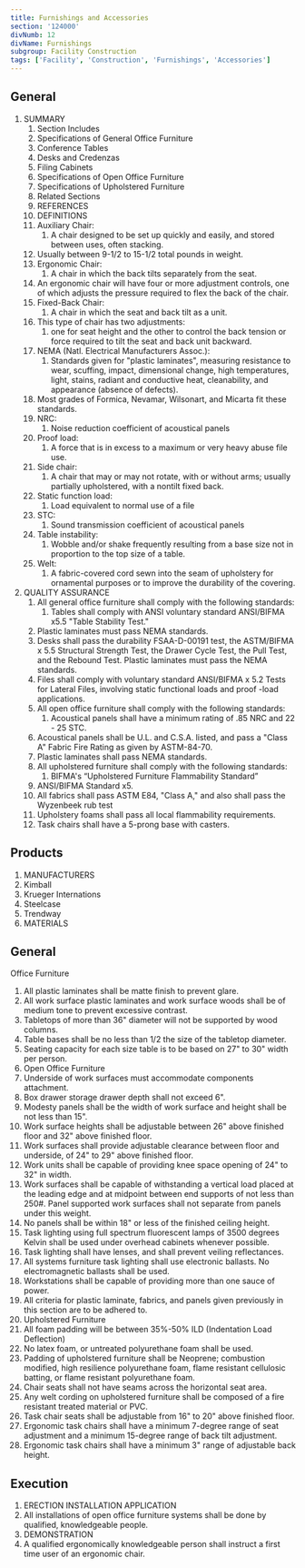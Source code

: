 ```yaml
---
title: Furnishings and Accessories
section: '124000'
divNumb: 12
divName: Furnishings
subgroup: Facility Construction
tags: ['Facility', 'Construction', 'Furnishings', 'Accessories']
---
```



## General

1. SUMMARY
   1. Section Includes
   1. Specifications of General Office Furniture
   1. Conference Tables
   1. Desks and Credenzas
   1. Filing Cabinets
   1. Specifications of Open Office Furniture
   1. Specifications of Upholstered Furniture
   1. Related Sections
   1. REFERENCES
   1. DEFINITIONS
   1. Auxiliary Chair:
      1. A chair designed to be set up quickly and easily, and stored between uses, often stacking.
   1. Usually between 9-1/2 to 15-1/2 total pounds in weight.
   1. Ergonomic Chair:
      1. A chair in which the back tilts separately from the seat.
   1. An ergonomic chair will have four or more adjustment controls, one of which adjusts the pressure required to flex the back of the chair.
   1. Fixed-Back Chair:
      1. A chair in which the seat and back tilt as a unit.
   1. This type of chair has two adjustments:
      1. one for seat height and the other to control the back tension or force required to tilt the seat and back unit backward.
   1. NEMA (Natl. Electrical Manufacturers Assoc.):
      1. Standards given for "plastic laminates", measuring resistance to wear, scuffing, impact, dimensional change, high temperatures, light, stains, radiant and conductive heat, cleanability, and appearance (absence of defects).
   1. Most grades of Formica, Nevamar, Wilsonart, and Micarta fit these standards.
   1. NRC:
      1. Noise reduction coefficient of acoustical panels
   1. Proof load:
      1. A force that is in excess to a maximum or very heavy abuse file use.
   1. Side chair:
      1. A chair that may or may not rotate, with or without arms; usually partially upholstered, with a nontilt fixed back.
   1. Static function load:
      1. Load equivalent to normal use of a file
   1. STC:
      1. Sound transmission coefficient of acoustical panels
   1. Table instability:
      1. Wobble and/or shake frequently resulting from a base size not in proportion to the top size of a table.
   1. Welt:
      1. A fabric-covered cord sewn into the seam of upholstery for ornamental purposes or to improve the durability of the covering.
1. QUALITY ASSURANCE
   1. All general office furniture shall comply with the following standards:
      1. Tables shall comply with ANSI voluntary standard ANSI/BIFMA x5.5 "Table Stability Test."
   1. Plastic laminates must pass NEMA standards.
   1. Desks shall pass the durability FSAA-D-00191 test, the ASTM/BIFMA x 5.5 Structural Strength Test, the Drawer Cycle Test, the Pull Test, and the Rebound Test. Plastic laminates must pass the NEMA standards.
   1. Files shall comply with voluntary standard ANSI/BIFMA x 5.2 Tests for Lateral Files, involving static functional loads and proof -load applications.
   1. All open office furniture shall comply with the following standards:
      1. Acoustical panels shall have a minimum rating of .85 NRC and 22 - 25 STC.
   1. Acoustical panels shall be U.L. and C.S.A. listed, and pass a "Class A" Fabric Fire Rating as given by ASTM-84-70.
   1. Plastic laminates shall pass NEMA standards.
   1. All upholstered furniture shall comply with the following standards:
      1. BIFMA's “Upholstered Furniture Flammability Standard”
   1. ANSI/BIFMA Standard x5.
   1. All fabrics shall pass ASTM E84, "Class A," and also shall pass the Wyzenbeek rub test
   1. Upholstery foams shall pass all local flammability requirements.
   1. Task chairs shall have a 5-prong base with casters.

## Products

   1. MANUFACTURERS
   1. Kimball
   1. Krueger Internations
   1. Steelcase
   1. Trendway
   1. MATERIALS

## General

 Office Furniture
   1. All plastic laminates shall be matte finish to prevent glare.
   1. All work surface plastic laminates and work surface woods shall be of medium tone to prevent excessive contrast.
   1. Tabletops of more than 36" diameter will not be supported by wood columns.
   1. Table bases shall be no less than 1/2 the size of the tabletop diameter.
   1. Seating capacity for each size table is to be based on 27" to 30" width per person.
   1. Open Office Furniture
   1. Underside of work surfaces must accommodate components attachment.
   1. Box drawer storage drawer depth shall not exceed 6".
   1. Modesty panels shall be the width of work surface and height shall be not less than 15".
   1. Work surface heights shall be adjustable between 26" above finished floor and 32" above finished floor.
   1. Work surfaces shall provide adjustable clearance between floor and underside, of 24" to 29" above finished floor.
   1. Work units shall be capable of providing knee space opening of 24" to 32" in width.
   1. Work surfaces shall be capable of withstanding a vertical load placed at the leading edge and at midpoint between end supports of not less than 250#. Panel supported work surfaces shall not separate from panels under this weight.
   1. No panels shall be within 18" or less of the finished ceiling height.
   1. Task lighting using full spectrum fluorescent lamps of 3500 degrees Kelvin shall be used under overhead cabinets whenever possible.
   1. Task lighting shall have lenses, and shall prevent veiling reflectances.
   1. All systems furniture task lighting shall use electronic ballasts. No electromagnetic ballasts shall be used.
   1. Workstations shall be capable of providing more than one sauce of power.
   1. All criteria for plastic laminate, fabrics, and panels given previously in this section are to be adhered to.
   1. Upholstered Furniture
   1. All foam padding will be between 35%-50% ILD (Indentation Load Deflection)
   1. No latex foam, or untreated polyurethane foam shall be used.
   1. Padding of upholstered furniture shall be Neoprene; combustion modified, high resilience polyurethane foam, flame resistant cellulosic batting, or flame resistant polyurethane foam.
   1. Chair seats shall not have seams across the horizontal seat area.
   1. Any welt cording on upholstered furniture shall be composed of a fire resistant treated material or PVC.
   1. Task chair seats shall be adjustable from 16" to 20" above finished floor.
   1. Ergonomic task chairs shall have a minimum 7-degree range of seat adjustment and a minimum 15-degree range of back tilt adjustment.
   1. Ergonomic task chairs shall have a minimum 3" range of adjustable back height.

## Execution

   1. ERECTION INSTALLATION APPLICATION
   1. All installations of open office furniture systems shall be done by qualified, knowledgeable people.
   1. DEMONSTRATION
   1. A qualified ergonomically knowledgeable person shall instruct a first time user of an ergonomic chair.


